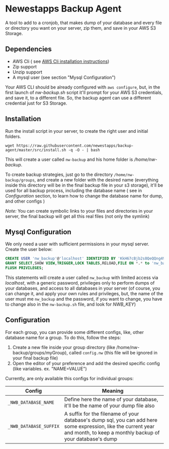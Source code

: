 # Newestapps Backup Agent

A tool to add to a cronjob, that makes dump of your database and every file or directory you want on your server, zip them, and save in your AWS S3 Storage.

## Dependencies

- AWS Cli ( see [AWS Cli installation instructions](http://docs.aws.amazon.com/cli/latest/userguide/installing.html))
- Zip support
- Unzip support
- A mysql user (see section "Mysql Configuration")

Your AWS CLI should be already configured with `aws configure`, but, in the first launch of *nw-backup.sh* script it'll prompt for your AWS S3 credentials, and save it, to a different file. So, the backup agent can use a different credential just for S3 Storage.

## Installation

Run the install script in your server, to create the right user and initial folders.

```
wget https://raw.githubusercontent.com/newestapps/backup-agent/master/src/install.sh -q -O - | bash
```

This will create a user called `nw-backup` and his home folder is */home/nw-backup*.

To create backup strategies, just go to the directory `/home/nw-backup/groups`, and create a new folder with the desired name (everything inside this directory will be in the final backup file in your s3 storage), it'll be used for all backup process, including the database name ( see in *Configuration* section, to learn how to change the database name for dump, and other configs )

 *Note:* You can create symbolic links to your files and directories in your server, the final backup will get all this real files (not only the symlink)

## Mysql Configuration

We only need a user with sufficient permissions in your mysql server. Create the user below:

```sql
CREATE USER 'nw_backup'@'localhost' IDENTIFIED BY 'KkH67cBjb2s8QeQQng498ynqan9HFBcQJsRTK2kkkDAeiYyCZ8';
GRANT SELECT,SHOW VIEW,TRIGGER,LOCK TABLES,RELOAD,FILE ON *.* to 'nw_backup'@'localhost';
FLUSH PRIVILEGES;
```

This statements will create a user called `nw_backup` with limited access via *localhost*, with a generic password, privileges only to perform dumps of your databases, and access to all databases in your server (of course, you can change it, and apply your own rules and privileges, but, the name of the user must me `nw_backup` and the password, if you want to change, you have to change also in the `nw-backup.sh` file, and look for *NWB_KEY*)

## Configuration

For each group, you can provide some different configs, like, other database name for a group. To do this, follow the steps:

1. Create a new file inside your group directory (like /home/nw-backup/groups/myGroup), called `config.nw` (this file will be ignored in your final backup file)
2. Open the editor of your preference and add the desired specific config (like variables.  ex.  "NAME=VALUE")

Currently, are only available this configs for individual groups:

| Config | Meaning |
|-------|---------|
| `_NWB_DATABASE_NAME` | Define here the name of your database, it'll be the name of your dump file also |
| `_NWB_DATABASE_SUFFIX` | A suffix for the filename of your database's dump sql, you can add here some expression, like the current year and month, to keep a monthly backup of your database's dump |
